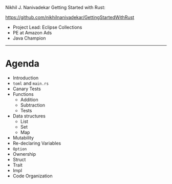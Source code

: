 Nikhil J. Nanivadekar
Getting Started with Rust: 

https://github.com/nikhilnanivadekar/GettingStartedWithRust

- Project Lead: Eclipse Collections
- PE at Amazon Ads
- Java Champion
---------------------------------------------
# Agenda
- Introduction
- `toml` and `main.rs`
- Canary Tests
- Functions
  - Addition
  - Subtraction
  - Tests
- Data structures
  - List
  - Set
  - Map
- Mutability
- Re-declaring Variables
- `Option`
- Ownership
- Struct
- Trait
- Impl
- Code Organization

